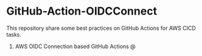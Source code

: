 # GitHub-Action-OIDCConnect
This repository share some best practices on GitHub Actions for AWS CICD tasks.
1. AWS OIDC Connection based GitHub Actions @

